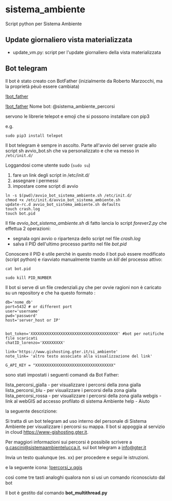 # sistema_ambiente
Script python per Sistema Ambiente


Update giornaliero vista materializzata
------------------------------------------------------------------
- update_vm.py: script per l'update giornaliero della vista materializzata




Bot telegram
------------------------------------------------------------------
Il bot è stato creato con BotFather (inizialmente da Roberto Marzocchi, ma la proprietà pèuò essere cambiata)


[!bot_father](./img/bot_father.PNG)

[!bot_father](./img/bot_father2.PNG)
Nome bot: @sistema_ambiente_percorsi



servono le librerie telepot e emoji che si possono installare con pip3

e.g.
```
sudo pip3 install telepot
```

Il bot telegram è sempre in ascolto. 
Parte all'avvio del server grazie allo script sh avvio_bot.sh che va personalizzato e che va messo in `/etc/init.d/`


Loggandosi come utente sudo  (`sudo su`)
1) fare un link degli script in /etc/init.d/ 
2) assegnare i permessi
3) impostare come script di avvio

```
ln -s $(pwd)/avvio_bot_sistema_ambiente.sh /etc/init.d/
chmod +x /etc/init.d/avvio_bot_sistema_ambiente.sh
update-rc.d avvio_bot_sistema_ambiente.sh defaults
touch crash.log
touch bot.pid
```

Il file *avvio_bot_sistema_ambiente.sh* di fatto lancia lo script *forever2.py* che effettua 2 operazioni:
- segnala ogni avvio o ripartenza dello script nel file *crash.log*
- salva il PID dell'ultimo processo partito nel file *bot.pid*

Conoscere il PID è utile perchè in questo modo il bot può essere modificato (script python) e riavviato manualmente tramite un *kill* del processo attivo:


```
cat bot.pid
```

```
sudo kill PID_NUMBER
```

Il bot si serve di un file credenziali.py che per ovvie ragioni non è caricato su un repository e che ha questo formato :

```
db='nome_db'
port=5432 # or different port
user='username'
pwd='password'
host='server_host or IP'


bot_token='XXXXXXXXXXXXXXXXXXXXXXXXXXXXXXXXXXXXXX' #bot per notifiche file scaricati
chatID_lorenzo='XXXXXXXXX'

link='https://www.gishosting.gter.it/si_ambiente'
note_link= 'altro testo associato alla visualizzazione del link'

G_API_KEY = "XXXXXXXXXXXXXXXXXXXXXXXXXXXXXXXXXX"
```



sono stati impostati i seguenti comandi da Bot Father:

lista_percorsi_gialla - per visualizzare i percorsi della zona gialla
lista_percorsi_blu - per visualizzare i percorsi della zona gialla
lista_percorsi_rossa - per visualizzare i percorsi della zona gialla
webgis - link al webGIS ad accesso profilato di sistema Ambiente 
help - Aiuto

la seguente descrizione: 


Si tratta di un bot telegram ad uso interno del personale di Sistema Ambiente per visualizzare i percorsi su mappa. Il bot si appoggia al servizio in cloud https://www-gishosting.gter.it. 

Per maggiori informazioni sui percorsi è possibile scrivere a g.cascini@sistemaambientelucca.it, sul bot telegram a info@gter.it

Invia un testo qualunque (es. xx) per procedere e segui le istruzioni. 

e la seguente icona: 
[!percorsi_v.qgis](./img/percorsi_v.qgs.png)


così come tre tasti analoghi qualora non si usi un comando riconosciuto dal bot

Il bot è gestito dal comando **bot_multithread.py**